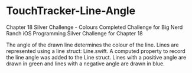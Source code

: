 # TouchTracker-Line-Angle
Chapter 18 Silver Challenge - Colours
Completed Challenge for Big Nerd Ranch iOS Programming Silver Challenge for Chapter 18

The angle of the drawn line determines the colour of the line. Lines are represented using a line struct: Line.swift. A computed property to record the line angle was added to the Line struct.
Lines with a positive angle are drawn in green and lines with a negative angle are drawn in blue.
